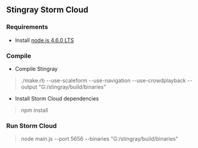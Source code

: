 Stingray Storm Cloud
--------------------

### Requirements

- Install [node.js 4.6.0 LTS](https://nodejs.org/en/)

### Compile

- Compile Stingray
> ./make.rb --use-scaleform --use-navigation --use-crowdplayback --output "G:/stingray/build/binaries"

- Install Storm Cloud dependencies
> npm install

### Run Storm Cloud

> node main.js --port 5656 --binaries "G:/stingray/build/binaries"
